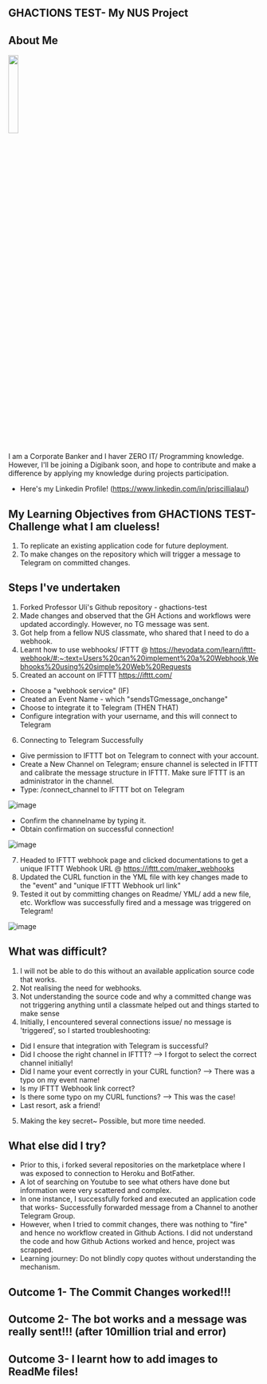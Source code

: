 ## GHACTIONS TEST- My NUS Project

## About Me
<img src="https://user-images.githubusercontent.com/98994112/159111464-5ab4087a-33d6-4919-bf79-6c47fef82405.jpg" width=20% height=20%>

I am a Corporate Banker and I haver ZERO IT/ Programming knowledge. However, I'll be joining a Digibank soon, and hope to contribute and make a difference by applying my knowledge during projects participation. 
* Here's my Linkedin Profile! (https://www.linkedin.com/in/priscillialau/)

## My Learning Objectives from GHACTIONS TEST- Challenge what I am clueless! 

1) To replicate an existing application code for future deployment. 
2) To make changes on the repository which will trigger a message to Telegram on committed changes.  

## Steps I've undertaken

1) Forked Professor Uli's Github repository - ghactions-test 
2) Made changes and observed that the GH Actions and workflows were updated accordingly. However, no TG message was sent. 
3) Got help from a fellow NUS classmate, who shared that I need to do a webhook. 
4) Learnt how to use webhooks/ IFTTT @ https://hevodata.com/learn/ifttt-webhook/#:~:text=Users%20can%20implement%20a%20Webhook,Webhooks%20using%20simple%20Web%20Requests
5) Created an account on IFTTT https://ifttt.com/  
- Choose a "webhook service" (IF)
- Created an Event Name - which "sendsTGmessage_onchange"
- Choose to integrate it to Telegram (THEN THAT)
- Configure integration with your username, and this will connect to Telegram 

6) Connecting to Telegram Successfully
- Give permission to IFTTT bot on Telegram to connect with your account. 
- Create a New Channel on Telegram; ensure channel is selected in IFTTT and calibrate the message structure in IFTTT. Make sure IFTTT is an administrator in the channel. 
- Type: /connect_channel to IFTTT bot on Telegram 

![image](https://user-images.githubusercontent.com/98994112/159193790-a7ae6337-da74-4047-9764-73b8ee48ffaf.png)

- Confirm the channelname by typing it. 
- Obtain confirmation on successful connection! 

![image](https://user-images.githubusercontent.com/98994112/159193827-527fc885-d5e6-4c30-a7cf-2a941c1e255a.png)

7) Headed to IFTTT webhook page and clicked documentations to get a unique IFTTT Webhook URL @ https://ifttt.com/maker_webhooks
8) Updated the CURL function in the YML file with key changes made to the "event" and "unique IFTTT Webhook url link"
9) Tested it out by committing changes on Readme/ YML/ add a new file, etc. Workflow was successfully fired and a message was triggered on Telegram!

![image](https://user-images.githubusercontent.com/98994112/159111322-f83109d2-95bb-4cba-bb4d-89084b441390.png)


## What was difficult? 
1) I will not be able to do this without an available application source code that works. 
2) Not realising the need for webhooks. 
3) Not understanding the source code and why a committed change was not triggering anything until a classmate helped out and things started to make sense
4) Initially, I encountered several connections issue/ no message is 'triggered', so I started troubleshooting:
- Did I ensure that integration with Telegram is successful? 
- Did I choose the right channel in IFTTT? --> I forgot to select the correct channel initially!
- Did I name your event correctly in your CURL function? --> There was a typo on my event name! 
- Is my IFTTT Webhook link correct? 
- Is there some typo on my CURL functions? --> This was the case!
- Last resort, ask a friend! 
5) Making the key secret~ Possible, but more time needed. 

## What else did I try? 
- Prior to this, i forked several repositories on the marketplace where I was exposed to connection to Heroku and BotFather. 
- A lot of searching on Youtube to see what others have done but information were very scattered and complex. 
- In one instance, I successfully forked and executed an application code that works- Successfully forwarded message from a Channel to another Telegram Group. 
- However, when I tried to commit changes, there was nothing to "fire" and hence no workflow created in Github Actions. I did not understand the code and how Github Actions worked and hence, project was scrapped. 
-  Learning journey: Do not blindly copy quotes without understanding the mechanism. 

## Outcome 1- The Commit Changes worked!!!
## Outcome 2- The bot works and a message was really sent!!! (after 10million trial and error)
## Outcome 3- I learnt how to add images to ReadMe files! 
